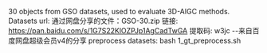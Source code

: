 30 objects from GSO datasets, 
used to evaluate 3D-AIGC methods.
Datasets url: 
通过网盘分享的文件：GSO-30.zip
链接: https://pan.baidu.com/s/1G7S22KlOZPJp1AgCadTwGA 提取码: w3jc 
--来自百度网盘超级会员v4的分享
preprocess datasets:
bash 1_gt_preprocess.sh
